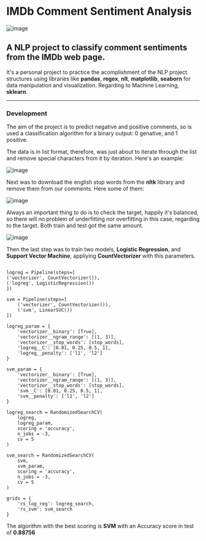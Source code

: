 # IMDb Comment Sentiment Analysis

![image](http://www.iprospect.com/~/media/Local/Canada/Our%20blog/Article%20Covers/sentiment-analysis-tools-1400.jpg)

## A NLP project to classify comment sentiments from the IMDb web page.

It's a personal project to practice the acomplishment of the NLP project structures using libraries like **pandas**, **regex**, **nlt**, **matplotlib**, **seaborn** for data manipulation and visualization. Regarding to Machine Learning, **sklearn**.

---

### Development

The aim of the project is to predict negative and positive comments, so is used a classification algorithm for a binary output: 0 genative, and 1 positive.

The data is in list format, therefore, was just about to iterate through the list and remove special characters from it by iteration.
Here's an example:

![image](img/2022-06-30_17-33.png)

Next was to download the english stop words from the **nltk** library and remove them from our comments.
Here some of them:

![image](img/2022-06-30_17-37.png)

Always an important thing to do is to check the target, happily it's balanced, so there will no problem of underfitting nor overfitting in this case, regarding to the target.
Both train and test got the same amount.

![image](img/2022-06-30_17-39.png)

Then the last step was to train two models, **Logistic Regression**, and **Support Vector Machine**, appliying **CountVectorizer** with this parameters.

```

logreg = Pipeline(steps=[
('vectorizer', CountVectorizer()),
('logreg', LogisticRegression())
])

svm = Pipeline(steps=[
    ('vectorizer', CountVectorizer()),
    ('svm', LinearSVC())
])

logreg_param = {
    'vectorizer__binary': [True],
    'vectorizer__ngram_range': [(1, 3)],
    'vectorizer__stop_words': [stop_words],
    'logreg__C': [0.01, 0.25, 0.5, 1],
    'logreg__penalty': ['l1', 'l2']
}

svm_param = {
    'vectorizer__binary': [True],
    'vectorizer__ngram_range': [(1, 3)],
    'vectorizer__stop_words': [stop_words],
    'svm__C': [0.01, 0.25, 0.5, 1],
    'svm__penalty': ['l1', 'l2']
}

logreg_search = RandomizedSearchCV(
    logreg,
    logreg_param,
    scoring = 'accuracy',
    n_jobs = -3,
    cv = 5
)

svm_search = RandomizedSearchCV(
    svm,
    svm_param,
    scoring = 'accuracy',
    n_jobs = -3,
    cv = 5
)

grids = {
    'rs_log_reg': logreg_search,
    'rs_svm': svm_search
}

```

The algorithm with the best scoring is **SVM** with an Accuracy score in test of **0.88756**

